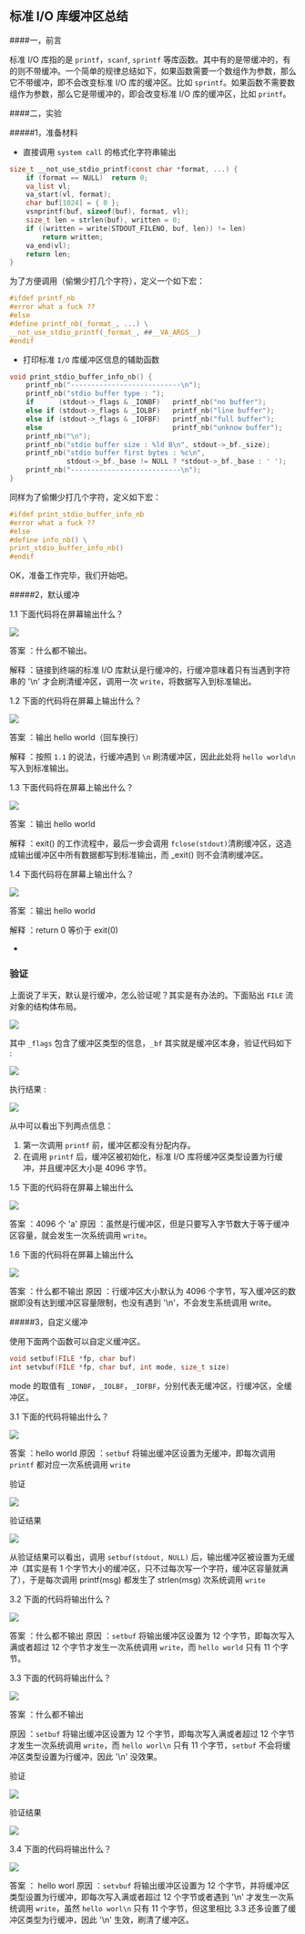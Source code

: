 ## 标准 I/O 库缓冲区总结

####一，前言

标准 I/O 库指的是 `printf`，`scanf`, `sprintf` 等库函数。其中有的是带缓冲的，有的则不带缓冲。一个简单的规律总结如下，如果函数需要一个数组作为参数，那么它不带缓冲，即不会改变标准 I/O 库的缓冲区。比如 `sprintf`。如果函数不需要数组作为参数，那么它是带缓冲的，即会改变标准 I/O 库的缓冲区，比如 `printf`。

####二，实验

#####1，准备材料

* 直接调用 `system call` 的格式化字符串输出

```C
size_t __not_use_stdio_printf(const char *format, ...) {
    if (format == NULL)  return 0;
    va_list vl;
    va_start(vl, format);
    char buf[1024] = { 0 };
    vsnprintf(buf, sizeof(buf), format, vl);
    size_t len = strlen(buf), written = 0;
    if ((written = write(STDOUT_FILENO, buf, len)) != len)
        return written;
    va_end(vl);
    return len;
}
```
为了方便调用（偷懒少打几个字符），定义一个如下宏：

```C
#ifdef printf_nb
#error what a fuck ??
#else
#define printf_nb(_format_, ...) \
__not_use_stdio_printf(_format_, ##__VA_ARGS__)
#endif
```
* 打印标准 `I/O` 库缓冲区信息的辅助函数

```C
void print_stdio_buffer_info_nb() {
    printf_nb("---------------------------\n");
    printf_nb("stdio buffer type : ");
    if      (stdout->_flags & _IONBF)   printf_nb("no buffer");
    else if (stdout->_flags & _IOLBF)   printf_nb("line buffer");
    else if (stdout->_flags & _IOFBF)   printf_nb("full buffer");
    else                                printf_nb("unknow buffer");
    printf_nb("\n");
    printf_nb("stdio buffer size : %ld B\n", stdout->_bf._size);
    printf_nb("stdio buffer first bytes : %c\n",
              stdout->_bf._base != NULL ? *stdout->_bf._base : ' ');
    printf_nb("---------------------------\n");
}
```
同样为了偷懒少打几个字符，定义如下宏：

```C
#ifdef print_stdio_buffer_info_nb
#error what a fuck ??
#else
#define info_nb() \
print_stdio_buffer_info_nb()
#endif
```

OK，准备工作完毕，我们开始吧。

#####2，默认缓冲

1.1 下面代码将在屏幕输出什么？

![](/Users/bot/Desktop/1.1.def_buf.png)

答案 ：什么都不输出。

解释 ：链接到终端的标准 I/O 库默认是行缓冲的，行缓冲意味着只有当遇到字符串的 '\n' 才会刷清缓冲区，调用一次 `write`，将数据写入到标准输出。

1.2 下面的代码将在屏幕上输出什么？

![](/Users/bot/Desktop/1.2.def_buf.png)

答案 ：输出 hello world（回车换行）

解释 ：按照 `1.1` 的说法，行缓冲遇到 `\n` 刷清缓冲区，因此此处将 `hello world\n` 写入到标准输出。

1.3 下面代码将在屏幕上输出什么？

![](/Users/bot/Desktop/1.3.def_buf.png)

答案 ：输出 hello world

解释 ：exit() 的工作流程中，最后一步会调用 `fclose(stdout)`清刷缓冲区，这造成输出缓冲区中所有数据都写到标准输出，而 _exit() 则不会清刷缓冲区。

1.4 下面代码将在屏幕上输出什么？

![](/Users/bot/Desktop/1.4.def_buf.png)

答案 ：输出 hello world

解释 ：return 0 等价于 exit(0)

-
### 验证
上面说了半天，默认是行缓冲，怎么验证呢？其实是有办法的。下面贴出 `FILE` 流对象的结构体布局。

 ![](/Users/bot/Desktop/FILE_layout.png)
 
 其中 `_flags` 包含了缓冲区类型的信息，`_bf` 其实就是缓冲区本身，验证代码如下 :
 
 ![](/Users/bot/Desktop/验证_def_buf.png)
 
执行结果 :

 ![](/Users/bot/Desktop/验证结果_def_buf.png)
 
 从中可以看出下列两点信息：
 
 1. 第一次调用 `printf` 前，缓冲区都没有分配内存。
 2. 在调用 `printf` 后，缓冲区被初始化，标准 I/O 库将缓冲区类型设置为行缓冲，并且缓冲区大小是 4096 字节。

1.5 下面的代码将在屏幕上输出什么

![](/Users/bot/Desktop/1.5.def_buf.png)

答案 ：4096 个 'a'
原因 ：虽然是行缓冲区，但是只要写入字节数大于等于缓冲区容量，就会发生一次系统调用 `write`。

1.6 下面的代码将在屏幕上输出什么

![](/Users/bot/Desktop/1.6.def_buf.png)

答案 ：什么都不输出
原因 ：行缓冲区大小默认为 4096 个字节，写入缓冲区的数据即没有达到缓冲区容量限制，也没有遇到 '\n'，不会发生系统调用 write。

#####3，自定义缓冲

使用下面两个函数可以自定义缓冲区。

```C
void setbuf(FILE *fp, char buf)
int setvbuf(FILE *fp, char buf, int mode, size_t size)
```

mode 的取值有 `_IONBF`，`_IOLBF`，`_IOFBF`，分别代表无缓冲区，行缓冲区，全缓冲区。

3.1 下面的代码将输出什么？

![](/Users/bot/Desktop/3.1.diy_buf.png)

答案 ：hello world
原因 ：`setbuf` 将输出缓冲区设置为无缓冲，即每次调用 `printf` 都对应一次系统调用 `write`

验证 

![](/Users/bot/Desktop/3.1.验证.png)

验证结果

![](/Users/bot/Desktop/3.1.验证结果.png)

从验证结果可以看出，调用 `setbuf(stdout, NULL)` 后，输出缓冲区被设置为无缓冲（其实是有 1 个字节大小的缓冲区，只不过每次写一个字符，缓冲区容量就满了），于是每次调用 printf(msg) 都发生了 strlen(msg) 次系统调用 `write`

3.2 下面的代码将输出什么？

![](/Users/bot/Desktop/3.2.diy_buf.png)

答案 ：什么都不输出
原因 ：`setbuf` 将输出缓冲区设置为 12 个字节，即每次写入满或者超过 12 个字节才发生一次系统调用 `write`，而 `hello world` 只有 11 个字节。

3.3 下面的代码将输出什么？

![](/Users/bot/Desktop/3.3.diy_buf.png)

答案 ：什么都不输出

原因 ：`setbuf` 将输出缓冲区设置为 12 个字节，即每次写入满或者超过 12 个字节才发生一次系统调用 `write`，而 `hello worl\n` 只有 11 个字节，`setbuf` 不会将缓冲区类型设置为行缓冲，因此 '\n' 没效果。

验证 

![](/Users/bot/Desktop/3.3.验证.png)

验证结果

![](/Users/bot/Desktop/3.3.验证结果.png)

3.4 下面的代码将输出什么？

![](/Users/bot/Desktop/3.4.diy_buf.png)

答案 ： hello worl
原因 ：`setvbuf` 将输出缓冲区设置为 12 个字节，并将缓冲区类型设置为行缓冲，即每次写入满或者超过 12 个字节或者遇到 '\n' 才发生一次系统调用 `write`，虽然 `hello worl\n` 只有 11 个字节，但这里相比 3.3 还多设置了缓冲区类型为行缓冲，因此 '\n' 生效，刷清了缓冲区。



